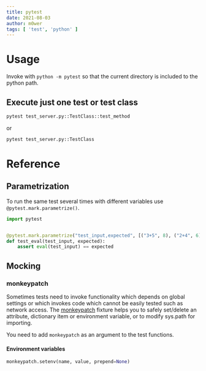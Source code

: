 ```yaml
---
title: pytest
date: 2021-08-03
author: m0wer
tags: [ 'test', 'python' ]
---
```


# Usage

Invoke with `python -m pytest` so that the current directory is included
to the python path.

## Execute just one test or test class

```python
pytest test_server.py::TestClass::test_method
```

or


```python
pytest test_server.py::TestClass
```

# Reference

## Parametrization

To run the same test several times with different variables use
`@pytest.mark.parametrize()`.

```python
import pytest


@pytest.mark.parametrize("test_input,expected", [("3+5", 8), ("2+4", 6), ("6*9", 42)])
def test_eval(test_input, expected):
    assert eval(test_input) == expected
```

## Mocking

### monkeypatch

Sometimes tests need to invoke functionality which depends on global settings
or which invokes code which cannot be easily tested such as network access.
The [monkeypatch](https://docs.pytest.org/en/latest/how-to/monkeypatch.html)
fixture helps you to safely set/delete an attribute, dictionary item or
environment variable, or to modify sys.path for importing.

You need to add `monkeypatch` as an argument to the test functions.

#### Environment variables

```python
monkeypatch.setenv(name, value, prepend=None)
```
